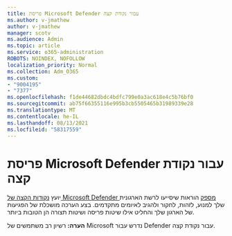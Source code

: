 ```yaml
---
title: פריסת Microsoft Defender עבור נקודת קצה
ms.author: v-jmathew
author: v-jmathew
manager: scotv
ms.audience: Admin
ms.topic: article
ms.service: o365-administration
ROBOTS: NOINDEX, NOFOLLOW
localization_priority: Normal
ms.collection: Adm_O365
ms.custom:
- "9004195"
- "7377"
ms.openlocfilehash: f1de44682dbdc4bdfc799e0a3ac618e4c5b76bf0
ms.sourcegitcommit: ab75f66355116e995b3cb5505465b31989339e28
ms.translationtype: MT
ms.contentlocale: he-IL
ms.lasthandoff: 08/13/2021
ms.locfileid: "58317559"
---
```

# <a name="deploy-microsoft-defender-for-endpoint"></a>פריסת Microsoft Defender עבור נקודת קצה

יועץ [נקודות הקצה של Microsoft Defender מספק](https://go.microsoft.com/fwlink/?linkid=2146241) הוראות שיסייעו לרשת הארגונית שלך למנוע, לזהות, לחקור ולהגיב לאיומים מתקדמים. בצע הערכה מושכלת של הפגיעות של הארגון שלך והחליט אילו שיטות פריסה ושיטות תצורה הן הטובות ביותר.

**הערה:** רשיון רב משתמשים של Microsoft נדרש עבור Defender עבור נקודת קצה.
